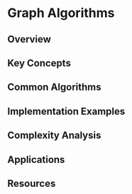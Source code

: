 # Graph Algorithms

## Overview

## Key Concepts

## Common Algorithms

## Implementation Examples

## Complexity Analysis

## Applications

## Resources

